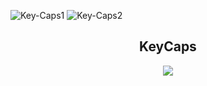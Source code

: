 ![Key-Caps1](https://user-images.githubusercontent.com/58283244/233913139-a6e71a99-4fe2-4152-aab1-5ff71576ce65.png)
![Key-Caps2](https://user-images.githubusercontent.com/58283244/233913169-d957e368-1a63-46dd-9d1e-90caf62a0c36.png)

<h2 align="center">KeyCaps</h2>

<p align="center">
  <img src="https://cdn.jsdelivr.net/gh/devicons/devicon/icons/react/react-original.svg" />
</p>
